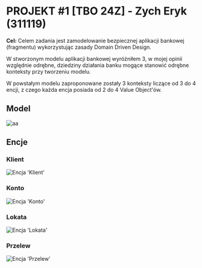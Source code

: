 ﻿# PROJEKT #1 [TBO 24Z] - Zych Eryk (311119)

**Cel:** Celem zadania jest zamodelowanie bezpiecznej aplikacji bankowej (fragmentu) wykorzystując zasady Domain Driven Design.

W stworzonym modelu aplikacji bankowej wyróżniłem 3, w mojej opinii względnie odrębne, dziedziny działania banku mogące stanowić odrębne konteksty przy tworzeniu modelu.

W powstałym modelu zaproponowane zostały 3 konteksty liczące od 3 do 4 encji, z czego każda encja posiada od 2 do 4 Value Object'ów. 

## Model
![aa](https://i.ibb.co/8DQCGNB/model1.png)

## Encje
### Klient
![Encja 'Klient'](https://i.ibb.co/s598WWs/klient.png)
### Konto
![Encja 'Konto'](https://i.ibb.co/QfRhtjb/konto.png)
### Lokata
![Encja 'Lokata'](https://i.ibb.co/9tjk0wz/lokata.png)
### Przelew
![Encja 'Przelew'](https://i.ibb.co/f465Zsb/przelew.png)

